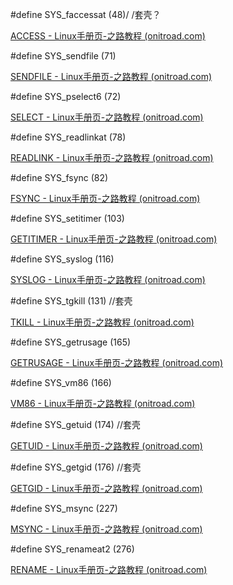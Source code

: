 #define SYS_faccessat           (48)/ /套壳？

[ACCESS - Linux手册页-之路教程 (onitroad.com)](https://www.onitroad.com/jc/linux/man-pages/linux/man2/faccessat.2.html)

#define SYS_sendfile             (71)

[SENDFILE - Linux手册页-之路教程 (onitroad.com)](https://www.onitroad.com/jc/linux/man-pages/linux/man2/sendfile.2.html)

#define SYS_pselect6            (72)

[SELECT - Linux手册页-之路教程 (onitroad.com)](https://www.onitroad.com/jc/linux/man-pages/linux/man2/pselect.2.html)

#define SYS_readlinkat         (78)

[READLINK - Linux手册页-之路教程 (onitroad.com)](https://www.onitroad.com/jc/linux/man-pages/linux/man2/readlinkat.2.html)

#define SYS_fsync                 (82) 

[FSYNC - Linux手册页-之路教程 (onitroad.com)](https://www.onitroad.com/jc/linux/man-pages/linux/man2/fsync.2.html)

#define SYS_setitimer           (103)

[GETITIMER - Linux手册页-之路教程 (onitroad.com)](https://www.onitroad.com/jc/linux/man-pages/linux/man2/setitimer.2.html)

#define SYS_syslog               (116) 

[SYSLOG - Linux手册页-之路教程 (onitroad.com)](https://www.onitroad.com/jc/linux/man-pages/linux/man2/syslog.2.html)

#define SYS_tgkill                 (131)  //套壳

[TKILL - Linux手册页-之路教程 (onitroad.com)](https://www.onitroad.com/jc/linux/man-pages/linux/man2/tgkill.2.html)

#define SYS_getrusage         (165) 

[GETRUSAGE - Linux手册页-之路教程 (onitroad.com)](https://www.onitroad.com/jc/linux/man-pages/linux/man2/getrusage.2.html)

#define SYS_vm86                (166) 

[VM86 - Linux手册页-之路教程 (onitroad.com)](https://www.onitroad.com/jc/linux/man-pages/linux/man2/vm86.2.html)

#define SYS_getuid               (174)  //套壳

[GETUID - Linux手册页-之路教程 (onitroad.com)](https://www.onitroad.com/jc/linux/man-pages/linux/man2/getuid.2.html)

#define SYS_getgid               (176)  //套壳

[GETGID - Linux手册页-之路教程 (onitroad.com)](https://www.onitroad.com/jc/linux/man-pages/linux/man2/getgid.2.html)

#define SYS_msync               (227) 

[MSYNC - Linux手册页-之路教程 (onitroad.com)](https://www.onitroad.com/jc/linux/man-pages/linux/man2/msync.2.html)

#define SYS_renameat2        (276)

[RENAME - Linux手册页-之路教程 (onitroad.com)](https://www.onitroad.com/jc/linux/man-pages/linux/man2/renameat2.2.html)
